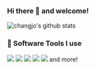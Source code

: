 ### Hi there 👋 and welcome!

![changjo's github stats](https://github-readme-stats.vercel.app/api?username=changjo&show_icons=true&theme=default&count_private=true)

<!--
**changjo/changjo** is a ✨ _special_ ✨ repository because its `README.md` (this file) appears on your GitHub profile.

Here are some ideas to get you started:

- 🔭 I’m currently working on ...
- 🌱 I’m currently learning ...
- 👯 I’m looking to collaborate on ...
- 🤔 I’m looking for help with ...
- 💬 Ask me about ...
- 📫 How to reach me: ...
- 😄 Pronouns: ...
- ⚡ Fun fact: ...
-->

### :wrench: Software Tools I use
![](https://img.shields.io/badge/Code-Python-informational?style=flat&logo=python&logoColor=white&color=#3776AB)
![](https://img.shields.io/badge/Tool-PyTorch-informational?style=flat&logo=pytorch&logoColor=white&color=EE4C2C)
![](https://img.shields.io/badge/Tool-Docker-informational?style=flat&logo=docker&logoColor=white&color=2496ED)
![](https://img.shields.io/badge/OS-Ubuntu-informational?style=flat&logo=ubuntu&logoColor=white&color=1793D1)
![](https://img.shields.io/badge/Editor-VS_Code-informational?style=flat&logo=visual-studio-code&logoColor=white&color=019733)  and more!
